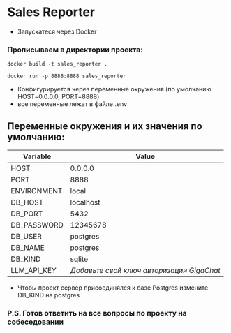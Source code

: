 # Sales Reporter



- Запускатеся через Docker

### Прописываем в директории проекта:
  `docker build -t sales_reporter .`

  `docker run -p 8888:8888 sales_reporter`

- Конфигурируется через переменные окружения (по умолчанию HOST=0.0.0.0, PORT=8888)
- все переменные лежат в файле .env
## Переменные окружения и их значения по умолчанию:
                    
Variable      | Value
------------- | -------------
HOST          | 0.0.0.0
PORT          | 8888
ENVIRONMENT   | local
DB_HOST       | localhost
DB_PORT       | 5432
DB_PASSWORD   | 12345678
DB_USER       | postgres
DB_NAME       | postgres
DB_KIND       | sqlite
LLM_API_KEY   |*Добавьте свой ключ авторизации GigaChat*

- Чтобы проект сервер присоединялся к базе Postgres измените DB_KIND на postgres

### P.S. Готов ответить на все вопросы по проекту на собеседовании